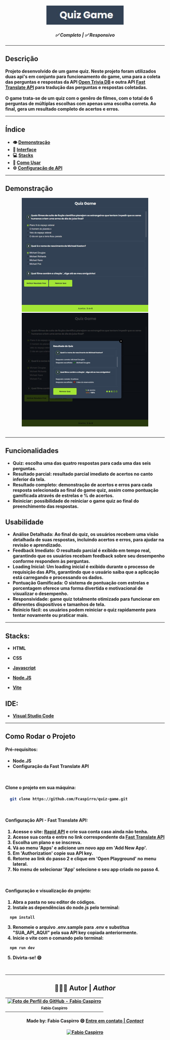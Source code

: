 ﻿﻿﻿﻿﻿﻿<h3 align="center">
	<img height="60px" alt="Logo Quiz Game" title="Logo Quiz Game" src="/assets/img/brand.jpg"/>
</h3>
 
<h5 align="center"> 
  <b>✅ Completo</b> | <b>✅ Responsivo
</h5> 

---

## Descrição
Projeto desenvolvido de um game quiz. Neste projeto foram utilizados duas api's em conjunto para funcionamento do game, uma para a coleta das perguntas e respostas da API <a href="https://opentdb.com/">Open Trivia DB</a> e outra API <a href="https://rapidapi.com/dilbarov03-wgXDPgLAAhK/api/fast-translate-api1">Fast Translate API</a> para tradução das perguntas e respostas coletadas.<br><br>
O game trata-se de um quiz com o genêro de filmes, com o total de 6 perguntas de múltiplas escolhas com apenas uma escolha correta. Ao final, gera um resultado completo de acertos e erros.

---

<h2 align="left"> 
  <b>Índice</b>
</h2> 

- :eye: [Demonstração](#demonstração)
- :dizzy: [Interface](#funcionalidades)
- :computer: [Stacks](#stacks)
- :mag_right: [Como Usar](#como-rodar-o-projeto)
- :gear: [Configuração de API](#configuração-api---fast-translate-api)

---

## Demonstração

 <div align="center">
   <img width="400px" alt="Quiz Game" title="Quiz Game" src="/assets/github/capture1.jpg"/> 
   <img width="400px" alt="Quiz Game Result" title="Quiz Game Result" src="/assets/github/capture2.jpg"/> 
 </div><br>
  
---

## Funcionalidades
- **Quiz:** escolha uma das quatro respostas para cada uma das seis perguntas.
- **Resultado parcial:** resultado parcial imediato de acertos no canto inferior da tela.
- **Resultado completo:** demonstração de acertos e erros para cada resposta selecionada ao final do game quiz, assim como pontuação gamificada através de estrelas e % de acertos.
- **Reiniciar:** possibilidade de reiniciar o game quiz ao final do preenchimento das respostas.

## Usabilidade
- **Análise Detalhada:** Ao final do quiz, os usuários recebem uma visão detalhada de suas respostas, incluindo acertos e erros, para ajudar na revisão e aprendizado.
- **Feedback Imediato:** O resultado parcial é exibido em tempo real, garantindo que os usuários recebam feedback sobre seu desempenho conforme respondem às perguntas.
- **Loading Inicial:** Um loading inicial é exibido durante o processo de requisição das APIs, garantindo que o usuário saiba que a aplicação está carregando e processando os dados.
- **Pontuação Gamificada:** O sistema de pontuação com estrelas e porcentagem oferece uma forma divertida e motivacional de visualizar o desempenho.
- **Responsividade:** game quiz totalmente otimizado para funcionar em diferentes dispositivos e tamanhos de tela.
- **Reinício fácil:** os usuários podem reiniciar o quiz rapidamente para tentar novamente ou praticar mais.
  
---

## Stacks:

- **HTML**
- **CSS**

- [Javascript](https://javascript.com)
  
- [Node.JS](https://nodejs.org/pt)

- [Vite](https://vitejs.dev/)

## IDE:
  
- [Visual Studio Code](https://code.visualstudio.com/)

---

## Como Rodar o Projeto

#### Pré-requisitos:
- Node.JS
- Configuração da Fast Translate API
<br>

#### Clone o projeto em sua máquina:

```bash
  git clone https://github.com/Fcaspirro/quiz-game.git
```
<br>

#### Configuração API - Fast Translate API:
1. Acesse o site: <a href="https://rapidapi.com/auth/sign-up">Rapid API</a> e crie sua conta caso ainda não tenha.
2. Acesse sua conta e entre no link correspondente da <a href="https://rapidapi.com/dilbarov03-wgXDPgLAAhK/api/fast-translate-api1">Fast Translate API</a>
3. Escolha um plano e se inscreva.
4. Vá ao menu 'Apps' e adicione um novo app em 'Add New App'.
5. Em 'Authorization' copie sua API key.
6. Retorne ao link do passo 2 e clique em 'Open Playground' no menu lateral.
7. No menu de selecionar 'App' selecione o seu app criado no passo 4.
<br>

#### Configuração e visualização do projeto:

1. Abra a pasta no seu editor de códigos.
2. Instale as dependências do node.js pelo terminal:
 
```bash
  npm install
```

3. Renomeie o arquivo .env.sample para .env e substitua "SUA_API_AQUI" pela sua API key copiada anteriormente.
4. Inicie o vite com o comando pelo terminal:

```bash
  npm run dev
```

5. Divirta-se! 😄
<br>

---

<div align="center">

## 👩🏻‍💻 Autor | <i>Author</i> <br>

  <table>
    <tr>
      <td align="center">
        <a href="https://github.com/fcaspirro">
          <img src="https://avatars.githubusercontent.com/u/89426460?v=4" width="100px;" title="Autor Fabio Caspirro" alt="Foto de Perfil do GitHub - Fabio Caspirro"/><br>
          <sub>
            <b>Fabio Caspirro</b>
          </sub>
        </a>
      </td>
    </tr>
  </table>
</div>
 
<h4 align="center">
Made by: Fabio Caspirro 😄 <a href="mailto:fabio_caspirro@hotmail.com">Entre em contato | <i>Contact</i></a>
</h4>
<p align="center">
  <a href="https://www.linkedin.com/in/fabio-caspirro/">
    <img alt="Fabio Caspirro" src="https://img.shields.io/badge/LinkedIn-Fabio_Caspirro-0e76a8?style=flat&logoColor=white&logo=linkedin">
  </a>
</p>
